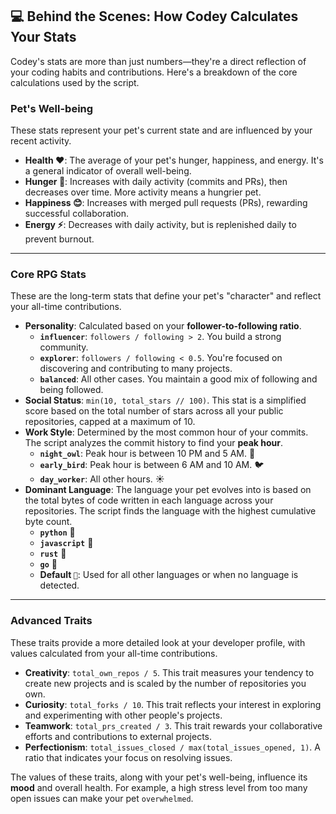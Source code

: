 ## 💻 Behind the Scenes: How Codey Calculates Your Stats

Codey's stats are more than just numbers—they're a direct reflection of your coding habits and contributions. Here's a breakdown of the core calculations used by the script.

### Pet's Well-being
These stats represent your pet's current state and are influenced by your recent activity.
* **Health ❤️**: The average of your pet's hunger, happiness, and energy. It's a general indicator of overall well-being.
* **Hunger 🍖**: Increases with daily activity (commits and PRs), then decreases over time. More activity means a hungrier pet.
* **Happiness 😊**: Increases with merged pull requests (PRs), rewarding successful collaboration.
* **Energy ⚡**: Decreases with daily activity, but is replenished daily to prevent burnout.

---

### Core RPG Stats
These are the long-term stats that define your pet's "character" and reflect your all-time contributions.

* **Personality**: Calculated based on your **follower-to-following ratio**.
    * **`influencer`**: `followers / following > 2`. You build a strong community.
    * **`explorer`**: `followers / following < 0.5`. You're focused on discovering and contributing to many projects.
    * **`balanced`**: All other cases. You maintain a good mix of following and being followed.
* **Social Status**: `min(10, total_stars // 100)`. This stat is a simplified score based on the total number of stars across all your public repositories, capped at a maximum of 10.
* **Work Style**: Determined by the most common hour of your commits. The script analyzes the commit history to find your **peak hour**.
    * **`night_owl`**: Peak hour is between 10 PM and 5 AM. 🦉
    * **`early_bird`**: Peak hour is between 6 AM and 10 AM. 🐦
    * **`day_worker`**: All other hours. ☀️
* **Dominant Language**: The language your pet evolves into is based on the total bytes of code written in each language across your repositories. The script finds the language with the highest cumulative byte count.
    * **`python`** 🐍
    * **`javascript`** 🦊
    * **`rust`** 🦀
    * **`go`** 🐹
    * **Default `👾`**: Used for all other languages or when no language is detected.

---

### Advanced Traits
These traits provide a more detailed look at your developer profile, with values calculated from your all-time contributions.

* **Creativity**: `total_own_repos / 5`. This trait measures your tendency to create new projects and is scaled by the number of repositories you own.
* **Curiosity**: `total_forks / 10`. This trait reflects your interest in exploring and experimenting with other people's projects.
* **Teamwork**: `total_prs_created / 3`. This trait rewards your collaborative efforts and contributions to external projects.
* **Perfectionism**: `total_issues_closed / max(total_issues_opened, 1)`. A ratio that indicates your focus on resolving issues.

The values of these traits, along with your pet's well-being, influence its **mood** and overall health. For example, a high stress level from too many open issues can make your pet `overwhelmed`.
